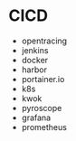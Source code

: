 # CICD

- opentracing
- jenkins
- docker
- harbor
- portainer.io
- k8s
- kwok
- pyroscope
- grafana
- prometheus